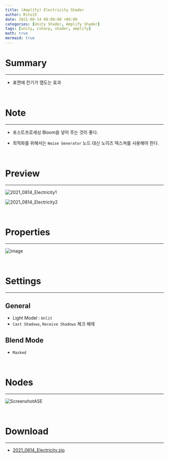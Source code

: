 ```yaml
---
title: (Amplify) Electricity Shader
author: Rito15
date: 2021-08-14 09:09:00 +09:00
categories: [Unity Shader, Amplify Shader]
tags: [unity, csharp, shader, amplify]
math: true
mermaid: true
---
```


# Summary
---

- 표면에 전기가 맴도는 효과

<br>



# Note
---

- 포스트프로세싱 Bloom을 넣어 주는 것이 좋다.

- 최적화를 위해서는 `Noise Generator` 노드 대신 노이즈 텍스쳐를 사용해야 한다.

<br>



# Preview
---

![2021_0814_Electricity1](https://user-images.githubusercontent.com/42164422/129428376-3d389bc2-f5ae-4719-9ac0-e7348e1cafcf.gif)

![2021_0814_Electricity2](https://user-images.githubusercontent.com/42164422/129428379-070a82f1-41bb-43c4-adea-e6f379b92e62.gif)

<br>



# Properties
---

![image](https://user-images.githubusercontent.com/42164422/129428504-948e5453-fa33-4234-8de7-7fbd96d05b5d.png)

<br>



# Settings
---

## General
 - Light Model : `Unlit`
 - `Cast Shadows`, `Receive Shadows` 체크 해제

## Blend Mode
 - `Masked`

<br>



# Nodes
---

![ScreenshotASE](https://user-images.githubusercontent.com/42164422/129428364-f0a3b24f-1a73-4f3e-876c-5d54fdc1655f.png)

<br>



# Download
---

- [2021_0814_Electricity.zip](https://github.com/rito15/Images/files/6985643/2021_0814_Electricity.zip)




